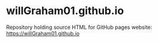 # willGraham01.github.io
Repository holding source HTML for GitHub pages website: https://willGraham01.github.io
